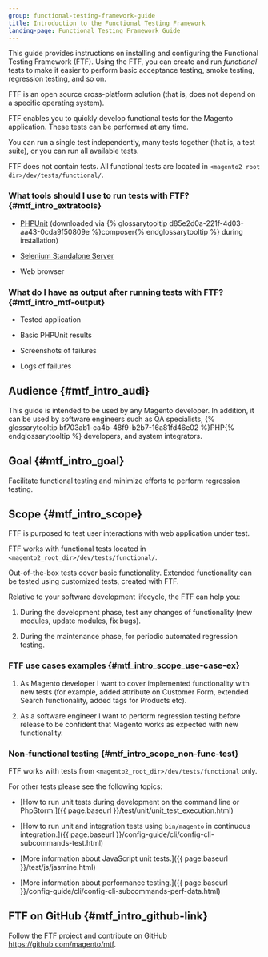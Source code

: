 ```yaml
---
group: functional-testing-framework-guide
title: Introduction to the Functional Testing Framework
landing-page: Functional Testing Framework Guide
---
```


This guide provides instructions on installing and configuring the Functional Testing Framework (FTF). Using the FTF, you can create and run *functional* tests to make it easier to perform basic acceptance testing, smoke testing, regression testing, and so on.

FTF is an open source cross-platform solution (that is, does not depend on a specific operating system).

FTF enables you to quickly develop functional tests for the Magento application. These tests can be performed at any time.

You can run a single test independently, many tests together (that is, a test suite), or you can run all available tests.

FTF does not contain tests. All functional tests are located in `<magento2 root dir>/dev/tests/functional/`. 

### What tools should I use to run tests with FTF? {#mtf_intro_extratools}

-   [PHPUnit][] (downloaded via {% glossarytooltip d85e2d0a-221f-4d03-aa43-0cda9f50809e %}composer{% endglossarytooltip %} during installation)

-   [Selenium Standalone Server][]

-   Web browser

### What do I have as output after running tests with FTF? {#mtf_intro_mtf-output}

-   Tested application

-   Basic PHPUnit results

-   Screenshots of failures

-   Logs of failures

## Audience {#mtf_intro_audi}

This guide is intended to be used by any Magento developer. In addition, it can be used by software engineers such as QA specialists, {% glossarytooltip bf703ab1-ca4b-48f9-b2b7-16a81fd46e02 %}PHP{% endglossarytooltip %} developers, and system integrators.

## Goal {#mtf_intro_goal}

Facilitate functional testing and minimize efforts to perform
regression testing.

## Scope {#mtf_intro_scope}

FTF is purposed to test user interactions with web application under
test.

FTF works with functional tests located in
`<magento2_root_dir>/dev/tests/functional/`.

Out-of-the-box tests cover basic functionality. Extended functionality
can be tested using customized tests, created with FTF.

Relative to your software development lifecycle, the FTF can help you:

1.    During the development phase, test any changes of functionality (new modules, update modules, fix bugs).

1.    During the maintenance phase, for periodic automated regression testing.

### FTF use cases examples {#mtf_intro_scope_use-case-ex}

1.    As Magento developer I want to cover implemented functionality with new tests (for example, added attribute on Customer Form, extended Search functionality, added tags for Products etc).

1.    As a software engineer I want to perform regression testing before release to be confident that Magento works as expected with new functionality.

### Non-functional testing {#mtf_intro_scope_non-func-test}

FTF works with tests from `<magento2_root_dir>/dev/tests/functional` only.

For other tests please see the following topics:

- [How to run unit tests during development on the command line or PhpStorm.]({{ page.baseurl }}/test/unit/unit_test_execution.html)

- [How to run unit and integration tests using `bin/magento` in continuous integration.]({{ page.baseurl }}/config-guide/cli/config-cli-subcommands-test.html)

- [More information about JavaScript unit tests.]({{ page.baseurl }}/test/js/jasmine.html)

- [More information about performance testing.]({{ page.baseurl }}/config-guide/cli/config-cli-subcommands-perf-data.html)

## FTF on GitHub {#mtf_intro_github-link}

Follow the FTF project and contribute on GitHub
<https://github.com/magento/mtf>.


[Selenium Standalone Server]: http://www.seleniumhq.org/download/
[PHPUnit]: https://phpunit.de/
